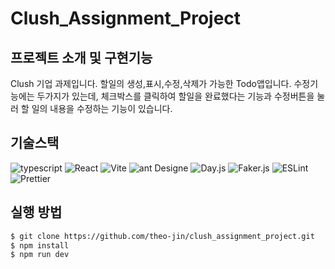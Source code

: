 # Clush_Assignment_Project

## 프로젝트 소개 및 구현기능

Clush 기업 과제입니다. 할일의 생성,표시,수정,삭제가 가능한 Todo앱입니다. 수정기능에는 두가지가 있는데, 체크박스를 클릭하여 할일을 완료했다는 기능과 수정버튼을 눌러 할 일의 내용을 수정하는 기능이 있습니다.

## 기술스택

<img src="https://img.shields.io/badge/typescript-3178C6?&logo=typescript&logoColor=white"  alt="typescript">
<img src="https://img.shields.io/badge/React-61DAFB?&logo=React&logoColor=white"  alt="React">
<img src="https://img.shields.io/badge/Vite-646CFF?&logo=vite&logoColor=white"  alt="Vite">
<img src="https://img.shields.io/badge/Ant Design-0170FE?&logo=antdesign&logoColor=white"  alt="ant Designe">
<img src="https://img.shields.io/badge/Day.js-ff5f4c
?&logo=Color=white"  alt="Day.js">
<img src="https://img.shields.io/badge/Faker.js-10b77f
?&logo=Color=white"  alt="Faker.js">
<img src="https://img.shields.io/badge/ESLint-4B32C3?&logo=ESLint&logoColor=white"  alt="ESLint">
<img src="https://img.shields.io/badge/Prettier-F7B93E?&logo=Prettier&logoColor=white"  alt="Prettier">

## 실행 방법

```sh
$ git clone https://github.com/theo-jin/clush_assignment_project.git
$ npm install
$ npm run dev
```
